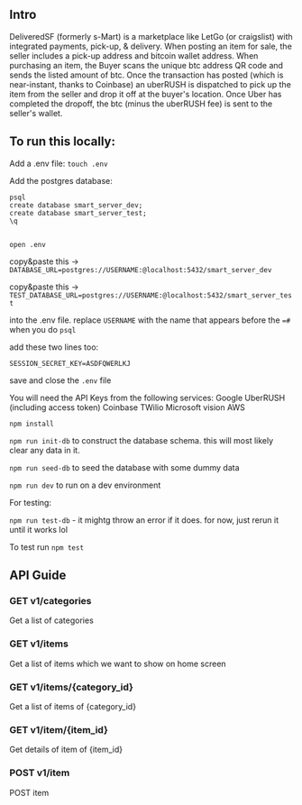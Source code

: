 ## Intro

DeliveredSF (formerly s-Mart) is a marketplace like LetGo (or craigslist) with integrated payments, pick-up, & delivery. When posting an item for sale, the seller includes a pick-up address and bitcoin wallet address. When purchasing an item, the Buyer scans the unique btc address QR code and sends the listed amount of btc. Once the transaction has posted (which is near-instant, thanks to Coinbase) an uberRUSH is dispatched to pick up the item from the seller and drop it off at the buyer's location. Once Uber has completed the dropoff, the btc (minus the uberRUSH fee) is sent to the seller's wallet.

## To run this locally:

Add a .env file:
```touch .env```


Add the postgres database:
```
psql
create database smart_server_dev;
create database smart_server_test;
\q


open .env
```
copy&paste this -> ```DATABASE_URL=postgres://USERNAME:@localhost:5432/smart_server_dev```

copy&paste this -> ```TEST_DATABASE_URL=postgres://USERNAME:@localhost:5432/smart_server_test```

into the .env file. replace ```USERNAME``` with the name that appears before the ```=#``` when you do ```psql```

add these two lines too: 

``` PORT=4040
SESSION_SECRET_KEY=ASDFQWERLKJ
```

save and close the ```.env``` file

You will need the API Keys from the following services:
Google
UberRUSH (including access token)
Coinbase
TWilio
Microsoft vision
AWS

```npm install```

```npm run init-db``` to construct the database schema. this will most likely clear any data in it.

```npm run seed-db``` to seed the database with some dummy data

```npm run dev``` to run on a dev environment

For testing: 

```npm run test-db``` - it mightg throw an error if it does. for now, just rerun it until it works lol

To test run ```npm test```


## API Guide

### GET v1/categories

Get a list of categories

### GET v1/items

Get a list of items which we want to show on home screen

### GET v1/items/{category_id}

Get a list of items of {category_id}

### GET v1/item/{item_id}

Get details of item of {item_id}

### POST v1/item

POST item